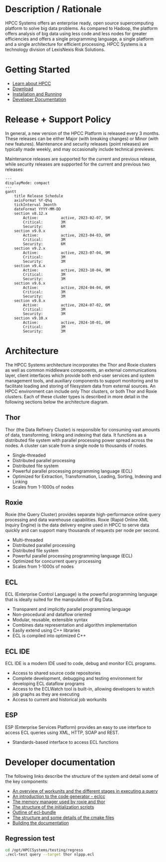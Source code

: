 # Description / Rationale

HPCC Systems offers an enterprise ready, open source supercomputing platform to solve big data problems. As compared to Hadoop, the platform offers analysis of big data using less code and less nodes for greater efficiencies and offers a single programming language, a single platform and a single architecture for efficient processing. HPCC Systems is a technology division of LexisNexis Risk Solutions.

# Getting Started

* [Learn about HPCC](https://hpccsystems.com/about#Platform)
* [Download](https://hpccsystems.com/download)
* [Installation and Running](https://hpccsystems.com/training/documentation/installation-and-administration)
* [Developer Documentation](https://hpcc-systems.github.io/HPCC-Platform/)

# Release + Support Policy

In general, a new version of the HPCC Platform is released every 3 months. These releases can be either Major (with breaking changes) or Minor (with new features). Maintenance and security releases (point releases) are typically made weekly, and may occasionally include technical previews.

Maintenance releases are supported for the current and previous release, while security releases are supported for the current and previous two releases:

```mermaid
---
displayMode: compact
---
gantt
    title Release Schedule
    axisFormat %Y-Q%q
    tickInterval 3month
    dateFormat YYYY-MM-DD
    section v8.12.x
        Active:          active, 2023-02-07, 5M
        Critical:        3M
        Security:        6M
    section v9.0.x
        Active:          active, 2023-04-03, 6M
        Critical:        3M
        Security:        6M
    section v9.2.x
        Active:          active, 2023-07-04, 9M
        Critical:        3M
        Security:        3M
    section v9.4.x
        Active:          active, 2023-10-04, 9M
        Critical:        3M
        Security:        3M
    section v9.6.x
        Active:          active, 2024-04-04, 6M
        Critical:        3M
        Security:        3M
    section v9.8.x
        Active:          active, 2024-07-02, 6M
        Critical:        3M
        Security:        3M
    section v9.10.x
        Active:          active, 2024-10-01, 6M
        Critical:        3M
        Security:        3M
```

# Architecture

The HPCC Systems architecture incorporates the Thor and Roxie clusters as well as common middleware components, an external communications layer, client interfaces which provide both end-user services and system management tools, and auxiliary components to support monitoring and to facilitate loading and storing of filesystem data from external sources. An HPCC environment can include only Thor clusters, or both Thor and Roxie clusters. Each of these cluster types is described in more detail in the following sections below the architecture diagram.

## Thor

Thor (the Data Refinery Cluster) is responsible for consuming vast amounts of data, transforming, linking and indexing that data. It functions as a distributed file system with parallel processing power spread across the nodes. A cluster can scale from a single node to thousands of nodes.

* Single-threaded
* Distributed parallel processing
* Distributed file system
* Powerful parallel processing programming language (ECL)
* Optimized for Extraction, Transformation, Loading, Sorting, Indexing and Linking
* Scales from 1-1000s of nodes

## Roxie

Roxie (the Query Cluster) provides separate high-performance online query processing and data warehouse capabilities.  Roxie (Rapid Online XML Inquiry Engine) is the data delivery engine used in HPCC to serve data quickly and can support many thousands of requests per node per second. 

* Multi-threaded
* Distributed parallel processing
* Distributed file system
* Powerful parallel processing programming language (ECL)
* Optimized for concurrent query processing
* Scales from 1-1000s of nodes

## ECL

ECL (Enterprise Control Language) is the powerful programming language that is ideally suited for the manipulation of Big Data.

* Transparent and implicitly parallel programming language
* Non-procedural and dataflow oriented
* Modular, reusable, extensible syntax
* Combines data representation and algorithm implementation
* Easily extend using C++ libraries
* ECL is compiled into optimized C++

## ECL IDE

ECL IDE is a modern IDE used to code, debug and monitor ECL programs.

* Access to shared source code repositories
* Complete development, debugging and testing environment for developing ECL dataflow programs
* Access to the ECLWatch tool is built-in, allowing developers to watch job graphs as they are executing
* Access to current and historical job workunits

## ESP

ESP (Enterprise Services Platform) provides an easy to use interface to access ECL queries using XML, HTTP, SOAP and REST.

* Standards-based interface to access ECL functions

# Developer documentation

The following links describe the structure of the system and detail some of the key components:

* [An overview of workunits and the different stages in executing a query](https://hpcc-systems.github.io/HPCC-Platform/devdoc/Workunits.html)
* [An introduction to the code generator - eclcc](https://hpcc-systems.github.io/HPCC-Platform/devdoc/CodeGenerator.html)
* [The memory manager used by roxie and thor](https://hpcc-systems.github.io/HPCC-Platform/devdoc/MemoryManager.html)
* [The structure of the initialization scripts](https://hpcc-systems.github.io/HPCC-Platform/initfiles/DOCUMENTATION.html)
* [Outline of ecl-bundle](https://hpcc-systems.github.io/HPCC-Platform/ecl/ecl-bundle/DOCUMENTATION.html)
* [The structure and some details of the cmake files](https://hpcc-systems.github.io/HPCC-Platform/cmake_modules/DOCUMENTATION.html)
* [Building the documentation](https://hpcc-systems.github.io/HPCC-Platform/docs/DOCUMENTATION.html)

## Regression test

```sh
cd /opt/HPCCSystems/testing/regress
./ecl-test query --target thor nlppp.ecl
```